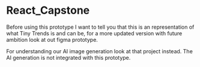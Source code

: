 # React_Capstone

Before using this prototype I want to tell you that this is an representation of what Tiny Trends is and can be, for a more updated version with future ambition look at out figma prototype.

For understanding our AI image generation look at that project instead. The AI generation is not integrated with this prototype.